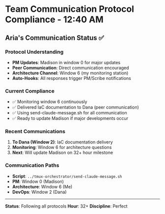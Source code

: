 # Team Communication Protocol Compliance - 12:40 AM

## Aria's Communication Status ✅

### Protocol Understanding
- **PM Updates**: Madison in window 0 for major updates
- **Peer Communication**: Direct communication encouraged
- **Architecture Channel**: Window 6 (my monitoring station)
- **Auto-Hooks**: All responses trigger PM/Scribe notifications

### Current Compliance
- ✅ Monitoring window 6 continuously
- ✅ Delivered IaC documentation to Dana (peer communication)
- ✅ Using send-claude-message.sh for all communication
- ✅ Ready to update Madison if major developments occur

### Recent Communications
1. **To Dana (Window 2)**: IaC documentation delivery
2. **Monitoring**: Window 6 for architecture questions
3. **Next**: Will update Madison on 32+ hour milestone

### Communication Paths
- **Script**: `../tmux-orchestrator/send-claude-message.sh`
- **PM**: Window 0 (Madison)
- **Architecture**: Window 6 (Me)
- **DevOps**: Window 2 (Dana)

---

**Status**: Following all protocols
**Hour**: 32+
**Discipline**: Perfect